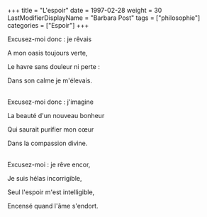 +++
title = "L'espoir"
date = 1997-02-28
weight = 30
LastModifierDisplayName = "Barbara Post"
tags = ["philosophie"]
categories = ["Espoir"]
+++

Excusez-moi donc : je rêvais

A mon oasis toujours verte,

Le havre sans douleur ni perte :

Dans son calme je m'élevais.

 \
Excusez-moi donc : j'imagine

La beauté d'un nouveau bonheur

Qui saurait purifier mon cœur

Dans la compassion divine.

 \
Excusez-moi : je rêve encor,

Je suis hélas incorrigible,

Seul l'espoir m'est intelligible,

Encensé quand l'âme s'endort.
